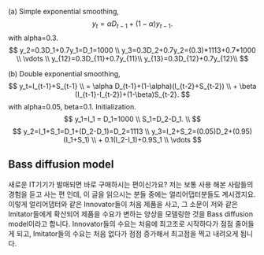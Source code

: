 (a) Simple exponential smoothing,
$$
y_t=\alpha D_{t-1}+({1-\alpha}) y_{t-1}.
$$
with alpha=0.3.
$$
y_2=0.3D_1+0.7y_1=D_1=1000 \\
y_3=0.3D_2+0.7y_2=(0.3)*1113+0.7*1000 \\
\vdots \\
y_{12}=0.3D_{11}+0.7y_{11}\\
y_{13}=0.3D_{12}+0.7y_{12}\\
$$ 

(b) Double exponential smoothing,
$$
y_t=I_{t-1}+S_{t-1} \\
= \alpha D_{t-1}+(1-\alpha)(I_{t-2}+S_{t-2}) \\ + \beta (I_{t-1}-I_{t-2})+(1-\beta)S_{t-2}.
$$
with alpha=0.05, beta=0.1.
Initialization.
$$
y_1=I_1 = D_1=1000 \\
S_1=D_2-D_1. \\
$$
$$
y_2=I_1+S_1=D_1+(D_2-D_1)=D_2=1113 \\
y_3=I_2+S_2=(0.05)D_2+(0.95)(I_1+S_1) \\ + 0.1(I_2-I_1)+0.9S_1 \\
\vdots
$$

## Bass diffusion model
새로운 IT기기가 발매되면 바로 구매하시는 편이신가요? 저는 보통 사용 해본 사람들의 경험을 듣고 사는 편 인데, 이 글을 읽으시는 분들 중에는 얼리어댑터분들도 계시겠지요. 이렇게 얼리어댑터와 같은 Innovator들이 처음 제품을 사고, 그 소문이 저와 같은 Imitator들에게 확산되어 제품을 수요가 변하는 양상을 모델링한 것을 Bass diffusion model이라고 합니다.
Innovator들의 수요는 처음에 최고조로 시작하다가 점점 줄어들게 되고, Imitator들의 수요는 처음 없다가 점점 증가해서 최고점을 찍고 내려오게 됩니다.
<!--stackedit_data:
eyJoaXN0b3J5IjpbLTU4NDA5MjUxNCwtNzc3OTI0ODA3LDkxNj
cyNjQ1OCwtMTEyNzkwMzk3MiwzMTMyODA5OTcsNzMwOTk4MTE2
XX0=
-->